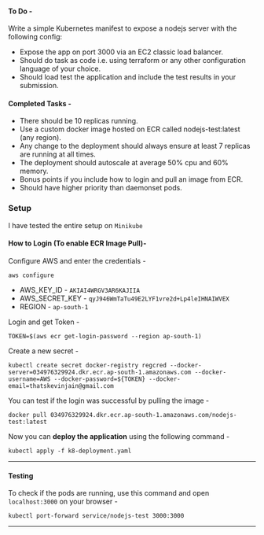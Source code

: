 #### To Do -
Write a simple Kubernetes manifest to expose a nodejs server with the following config:
- Expose the app on port 3000 via an EC2 classic load balancer.
- Should do task as code i.e. using terraform or any other configuration language of your choice.
- Should load test the application and include the test results in your submission.

#### Completed Tasks - 
- There should be 10 replicas running.
- Use a custom docker image hosted on ECR called nodejs-test:latest (any region).
- Any change to the deployment should always ensure at least 7 replicas are running at all times.
- The deployment should autoscale at average 50% cpu and 60% memory.
- Bonus points if you include how to login and pull an image from ECR.
- Should have higher priority than daemonset pods.

### Setup
I have tested the entire setup on `Minikube`

#### How to Login (To enable ECR Image Pull)- 

Configure AWS and enter the credentials -
```
aws configure
```
- AWS_KEY_ID - `AKIAI4WRGV3AR6KAJIIA`
- AWS_SECRET_KEY - `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`
- REGION - `ap-south-1`

Login and get Token -
```
TOKEN=$(aws ecr get-login-password --region ap-south-1)
```

Create a new secret -
```
kubectl create secret docker-registry regcred --docker-server=034976329924.dkr.ecr.ap-south-1.amazonaws.com --docker-username=AWS --docker-password=${TOKEN} --docker-email=thatskevinjain@gmail.com
```

You can test if the login was successful by pulling the image -
```
docker pull 034976329924.dkr.ecr.ap-south-1.amazonaws.com/nodejs-test:latest
```

Now you can **deploy the application** using the following command -
```
kubectl apply -f k8-deployment.yaml
```

---

#### Testing

To check if the pods are running, use this command and open `localhost:3000` on your browser - 
```
kubectl port-forward service/nodejs-test 3000:3000
```

---
